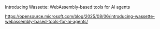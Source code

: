 Introducing Wassette: WebAssembly-based tools for AI agents

https://opensource.microsoft.com/blog/2025/08/06/introducing-wassette-webassembly-based-tools-for-ai-agents/